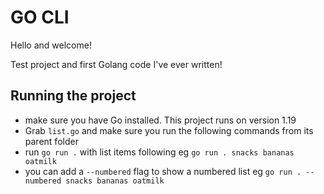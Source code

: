 # GO CLI

Hello and welcome!

Test project and first Golang code I've ever written!

## Running the project
* make sure you have Go installed. This project runs on version 1.19
* Grab `list.go` and make sure you run the following commands from its parent folder
* run `go run .` with list items following eg `go run . snacks bananas oatmilk`
* you can add a `--numbered` flag to show a numbered list eg `go run . --numbered snacks bananas oatmilk`

